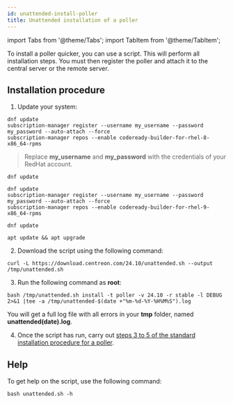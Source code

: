 ```yaml
---
id: unattended-install-poller
title: Unattended installation of a poller
---
```

import Tabs from '@theme/Tabs';
import TabItem from '@theme/TabItem';

To install a poller quicker, you can use a script. This will perform all installation steps. You must then register the poller and attach it to the central server or the remote server.

## Installation procedure

1. Update your system:

<Tabs groupId="sync">
<TabItem value="RHEL 8" label="RHEL 8">

```shell
dnf update
subscription-manager register --username my_username --password my_password --auto-attach --force
subscription-manager repos --enable codeready-builder-for-rhel-8-x86_64-rpms
```

> Replace **my_username** and **my_password** with the credentials of your RedHat account.

</TabItem>

<TabItem value="Alma / Oracle Linux 8" label="Alma / Oracle Linux 8">

```shell
dnf update
```

</TabItem>
<TabItem value="RHEL 9" label="RHEL 9">

```shell
dnf update
subscription-manager register --username my_username --password my_password --auto-attach --force
subscription-manager repos --enable codeready-builder-for-rhel-9-x86_64-rpms
```

</TabItem>
<TabItem value="Alma / Oracle Linux 9" label="Alma / Oracle Linux 9">

```shell
dnf update
```

</TabItem>
<TabItem value="Debian 11 & 12" label="Debian 11 & 12">

```shell
apt update && apt upgrade
```

</TabItem>
</Tabs>

2. Download the script using the following command:

```shell
curl -L https://download.centreon.com/24.10/unattended.sh --output /tmp/unattended.sh
```

3. Run the following command as **root**:

```shell
bash /tmp/unattended.sh install -t poller -v 24.10 -r stable -l DEBUG  2>&1 |tee -a /tmp/unattended-$(date +"%m-%d-%Y-%H%M%S").log
```

  You will get a full log file with all errors in your **tmp** folder, named **unattended(date).log**.

4. Once the script has run, carry out [steps 3 to 5 of the standard installation procedure for a poller](./using-packages.md#step-3-register-the-server).

## Help

To get help on the script, use the following command:

```shell
bash unattended.sh -h
```
